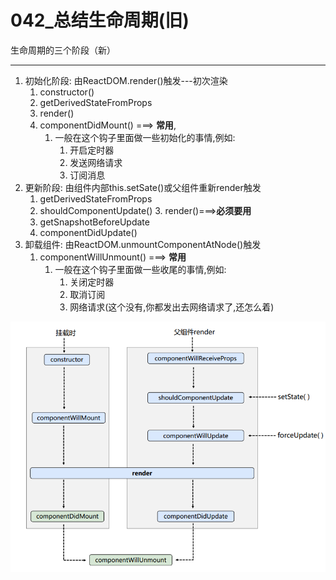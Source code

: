 # 042_总结生命周期(旧)


生命周期的三个阶段（新）

---

1. 初始化阶段: 由ReactDOM.render()触发---初次渲染
    1. constructor()
    2. getDerivedStateFromProps
    3. render()
    4. componentDidMount()  	===> **常用**,
       1. 一般在这个钩子里面做一些初始化的事情,例如:
          1. 开启定时器
          2. 发送网络请求
          3. 订阅消息
2. 更新阶段: 由组件内部this.setSate()或父组件重新render触发
    1. getDerivedStateFromProps
    2. shouldComponentUpdate()
       3. render()===>**必须要用**
    4. getSnapshotBeforeUpdate
    5. componentDidUpdate()
3. 卸载组件: 由ReactDOM.unmountComponentAtNode()触发
	1. componentWillUnmount() ===> **常用**
	   1. 一般在这个钩子里面做一些收尾的事情,例如:
	      1. 关闭定时器
	      2. 取消订阅
	      3. 网络请求(这个没有,你都发出去网络请求了,还怎么着)
	      
	      
![1615374349820](038_%E7%94%9F%E5%91%BD%E5%91%A8%E6%9C%9F%E6%97%A7_%E7%BB%84%E4%BB%B6%E6%8C%82%E8%BD%BD%E6%B5%81%E7%A8%8B/1615374349820.png)	      
